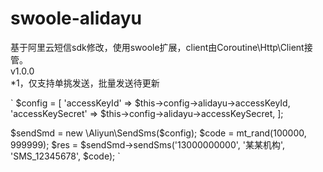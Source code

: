 # swoole-alidayu

基于阿里云短信sdk修改，使用swoole扩展，client由Coroutine\Http\Client接管。  
v1.0.0  
*1，仅支持单挑发送，批量发送待更新

`
$config = [
    'accessKeyId' => $this->config->alidayu->accessKeyId,
    'accessKeySecret' => $this->config->alidayu->accessKeySecret,
];

$sendSmd = new \Aliyun\SendSms($config);
$code = mt_rand(100000, 999999);
$res = $sendSmd->sendSms('13000000000', '某某机构', 'SMS_12345678', $code);
`
